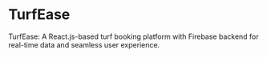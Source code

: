 # TurfEase
TurfEase: A React.js-based turf booking platform with Firebase backend for real-time data and seamless user experience.
